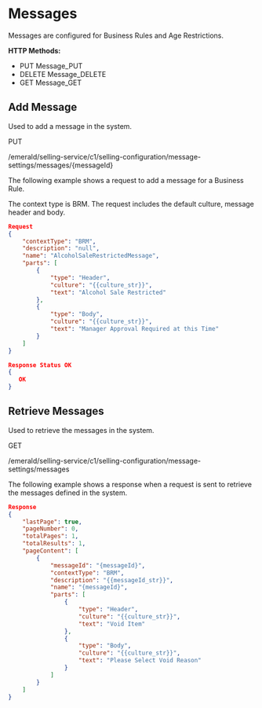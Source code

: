 # Messages

Messages are configured for Business Rules and Age Restrictions.

**HTTP Methods:**

- PUT Message_PUT
- DELETE Message_DELETE
- GET Message_GET

## Add Message

Used to add a message in the system.

PUT

/emerald/selling-service/c1/selling-configuration/message-settings/messages/{messageId}

The following example shows a request to add a message for a Business Rule.

The context type is BRM. The request includes the default culture, message header and body.

```json
Request
{
    "contextType": "BRM",
    "description": "null",
    "name": "AlcoholSaleRestrictedMessage",
    "parts": [
        {
            "type": "Header",
            "culture": "{{culture_str}}",
            "text": "Alcohol Sale Restricted"
        },
        {
            "type": "Body",
            "culture": "{{culture_str}}",
            "text": "Manager Approval Required at this Time"
        }
    ]
}
```

```json
Response Status OK
{
   OK
}
```

## Retrieve Messages

Used to retrieve the messages in the system.

GET

/emerald/selling-service/c1/selling-configuration/message-settings/messages

The following example shows a response when a request is sent to retrieve the messages defined in the system.

```json
Response
{
    "lastPage": true,
    "pageNumber": 0,
    "totalPages": 1,
    "totalResults": 1,
    "pageContent": [
        {
            "messageId": "{messageId}",
            "contextType": "BRM",
            "description": "{{messageId_str}}",
            "name": "{messageId}",
            "parts": [
                {
                    "type": "Header",
                    "culture": "{{culture_str}}",
                    "text": "Void Item"
                },
                {
                    "type": "Body",
                    "culture": "{{culture_str}}",
                    "text": "Please Select Void Reason"
                }
            ]
        }
    ]
}
```
